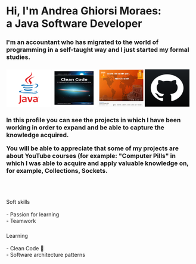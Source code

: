 # Hi, I'm Andrea Ghiorsi Moraes: <br>a Java Software Developer

<h3 align="left">I'm an accountant who has migrated to the
world of programming in a self-taught way and I just started
my formal studies.

###

<div align="left">
<img src="src/main/resources/java.png" height="100" width="120"/>
<img src="src/main/resources/clean.jpg" height="100" width="120"/>
<img src="src/main/resources/javacourse.png" height="100" width="120"/>
<img src="src/main/resources/git.png" height="100" width="120"/>
</div>

###

<h3 align="left">In this profile you can see the projects in which I have
been working in order to expand and be able to capture the knowledge
acquired.

<br>

You will be able to appreciate that some of my projects are about 
YouTube courses (for example: "Computer Pills" in which I was able 
to acquire and apply valuable knowledge on, for example, 
Collections, Sockets.
</h3>




<br clear="both">



<br clear="both">

<p align="left">Soft skills<br>
<br>
- Passion for learning<br>
- Teamwork</p>

###

<p align="left">Learning<br>
<br>
- Clean Code 📝 <br>
- Software architecture patterns <br>


###

<div align="left">
</div>

###
